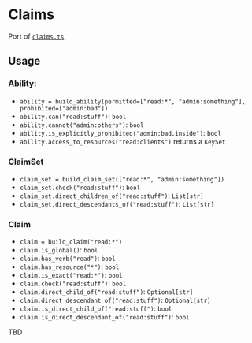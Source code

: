 # Claims

Port of [`claims.ts`](https://github.com/eturino/claims.ts)

## Usage

### Ability:
- `ability = build_ability(permitted=["read:*", "admin:something"], prohibited=["admin:bad"])`
- `ability.can("read:stuff")`: `bool`
- `ability.cannot("admin:others")`: `bool`
- `ability.is_explicitly_prohibited("admin:bad.inside")`: `bool`
- `ability.access_to_resources("read:clients")` returns a `KeySet`

### ClaimSet
- `claim_set = build_claim_set(["read:*", "admin:something"])`
- `claim_set.check("read:stuff")`: `bool`
- `claim_set.direct_children_of("read:stuff")`: `List[str]`
- `claim_set.direct_descendants_of("read:stuff")`: `List[str]`

### Claim
- `claim = build_claim("read:*")`
- `claim.is_global()`: `bool`
- `claim.has_verb("read")`: `bool`
- `claim.has_resource("*")`: `bool`
- `claim.is_exact("read:*")`: `bool`
- `claim.check("read:stuff")`: `bool`
- `claim.direct_child_of("read:stuff")`: `Optional[str]`
- `claim.direct_descendant_of("read:stuff")`: `Optional[str]`
- `claim.is_direct_child_of("read:stuff")`: `bool`
- `claim.is_direct_descendant_of("read:stuff")`: `bool`

TBD
